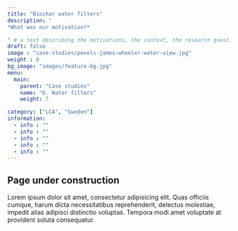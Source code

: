 ```yaml
---
title: "Biochar water filters"
description: "
*What was our motivation?*

" # a text describing the motivations, the context, the research questions, attratively
draft: false
image : "case-studies/pexels-james-wheeler-water-view.jpg"
weight : 8
bg_image: "images/feature-bg.jpg"
menu:
  main:
    parent: "Case studies"
    name: "6. Water filters"
    weight: 7

category: ["LCA", "Sweden"]
information:
  - info : ""
  - info : ""
  - info : ""
  - info : ""
  - info : ""
---
```


## Page under construction 

Lorem ipsum dolor sit amet, consectetur adipisicing elit. Quas officiis cumque, harum dicta necessitatibus
reprehenderit, delectus molestiae, impedit alias adipisci distinctio voluptas. Tempora modi amet voluptate
at provident soluta consequatur.
